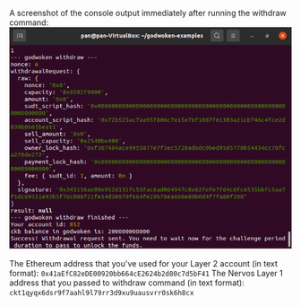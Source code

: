 A screenshot of the console output immediately after running the withdraw command:
![Console](https://github.com/Pfed-prog/gitcoin_nervos/blob/main/task9/pict.png)

The Ethereum address that you've used for your Layer 2 account (in text format):
```0x41aEfC82eDE00920bb664cE2624b2d80c7d5bF41```
The Nervos Layer 1 address that you passed to withdraw command (in text format):
```ckt1qyqx6dsr9f7aahl9l79rr3d9xu9uausvrr0sk6h8cx```
